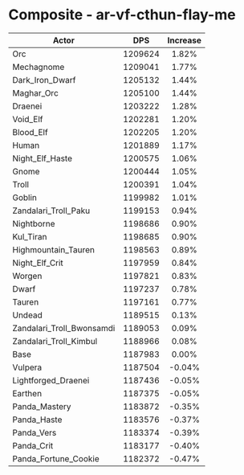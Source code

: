 # Composite - ar-vf-cthun-flay-me
| Actor | DPS | Increase |
|---|:---:|:---:|
|Orc|1209624|1.82%|
|Mechagnome|1209041|1.77%|
|Dark_Iron_Dwarf|1205132|1.44%|
|Maghar_Orc|1205100|1.44%|
|Draenei|1203222|1.28%|
|Void_Elf|1202281|1.20%|
|Blood_Elf|1202205|1.20%|
|Human|1201889|1.17%|
|Night_Elf_Haste|1200575|1.06%|
|Gnome|1200444|1.05%|
|Troll|1200391|1.04%|
|Goblin|1199982|1.01%|
|Zandalari_Troll_Paku|1199153|0.94%|
|Nightborne|1198686|0.90%|
|Kul_Tiran|1198685|0.90%|
|Highmountain_Tauren|1198563|0.89%|
|Night_Elf_Crit|1197959|0.84%|
|Worgen|1197821|0.83%|
|Dwarf|1197237|0.78%|
|Tauren|1197161|0.77%|
|Undead|1189515|0.13%|
|Zandalari_Troll_Bwonsamdi|1189053|0.09%|
|Zandalari_Troll_Kimbul|1188966|0.08%|
|Base|1187983|0.00%|
|Vulpera|1187504|-0.04%|
|Lightforged_Draenei|1187436|-0.05%|
|Earthen|1187375|-0.05%|
|Panda_Mastery|1183872|-0.35%|
|Panda_Haste|1183576|-0.37%|
|Panda_Vers|1183374|-0.39%|
|Panda_Crit|1183177|-0.40%|
|Panda_Fortune_Cookie|1182372|-0.47%|
